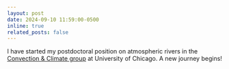 ```yaml
---
layout: post
date: 2024-09-10 11:59:00-0500
inline: true
related_posts: false
---
```


I have started my postdoctoral position on atmospheric rivers in the [Convection & Climate group](https://www.yang-climate-group.org) at University of Chicago. A new journey begins!